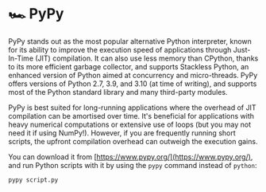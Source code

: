 # 🏎️ PyPy

PyPy stands out as the most popular alternative Python interpreter, known for its ability to improve the execution speed of applications through Just-In-Time (JIT) compilation. It can also use less memory than CPython, thanks to its more efficient garbage collector, and supports Stackless Python, an enhanced version of Python aimed at concurrency and micro-threads. PyPy offers versions of Python 2.7, 3.9, and 3.10 (at time of writing), and supports most of the Python standard library and many third-party modules.

PyPy is best suited for long-running applications where the overhead of JIT compilation can be amortised over time. It's beneficial for applications with heavy numerical computations or extensive use of loops (but you may not need it if using NumPy!). However, if you are frequently running short scripts, the upfront compilation overhead can outweigh the execution gains. 

You can download it from [https://www.pypy.org/](https://www.pypy.org/), and run Python scripts with it by using the `pypy` command instead of `python`:

```shell
pypy script.py
```